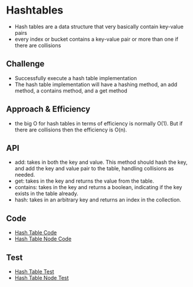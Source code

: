 # Hashtables
- Hash tables are a data structure that very basically contain key-value pairs
- every index or bucket contains a key-value pair or more than one if there are collisions

## Challenge
- Successfully execute a hash table implementation
- The hash table implementation will have a hashing method, an add method, 
a contains method, and a get method

## Approach & Efficiency
- the big O for hash tables in terms of efficiency is normally O(1). But if there are collisions then the efficiency is O(n).

## API
- add: takes in both the key and value. This method should hash the key, and add the key and value pair to the table, handling collisions as needed.
- get: takes in the key and returns the value from the table.
- contains: takes in the key and returns a boolean, indicating if the key exists in the table already.
- hash: takes in an arbitrary key and returns an index in the collection.

## Code
- [Hash Table Code](../../src/main/java/Java/hashtable/Hashtable.java)
- [Hash Table Node Code](../../src/main/java/Java/hashtable/Node.java)

## Test
- [Hash Table Test](../../src/test/java/Java/hashtable/HashtableTest.java)
- [Hash Table Node Test](../../src/test/java/Java/hashtable/NodeTest.java)
